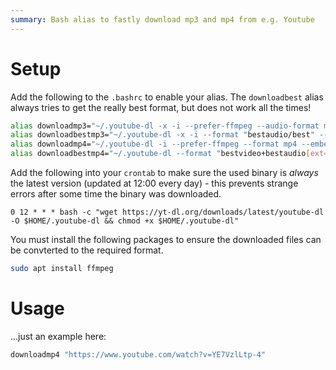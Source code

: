 ```yaml
---
summary: Bash alias to fastly download mp3 and mp4 from e.g. Youtube
---
```


# Setup #
Add the following to the `.bashrc` to enable your alias. The `downloadbest` alias always tries to get the really best format, but does not work all the times!
```bash
alias downloadmp3="~/.youtube-dl -x -i --prefer-ffmpeg --audio-format mp3 --embed-thumbnail"
alias downloadbestmp3="~/.youtube-dl -x -i --format "bestaudio/best" --prefer-ffmpeg --audio-format mp3 --embed-thumbnail"
alias downloadmp4="~/.youtube-dl -i --prefer-ffmpeg --format mp4 --embed-thumbnail"
alias downloadbestmp4="~/.youtube-dl --format "bestvideo+bestaudio[ext=m4a]/bestvideo+bestaudio/best" --merge-output-format mp4 --embed-thumbnail"
```

Add the following into your `crontab` to make sure the used binary is _always_ the latest version (updated at 12:00 every day) - this prevents strange errors after some time the binary was downloaded.
```
0 12 * * * bash -c "wget https://yt-dl.org/downloads/latest/youtube-dl -O $HOME/.youtube-dl && chmod +x $HOME/.youtube-dl"
```

You must install the following packages to ensure the downloaded files can be convterted to the required format.
```bash
sudo apt install ffmpeg
```

# Usage #
...just an example here:
```bash
downloadmp4 "https://www.youtube.com/watch?v=YE7VzlLtp-4"
```
